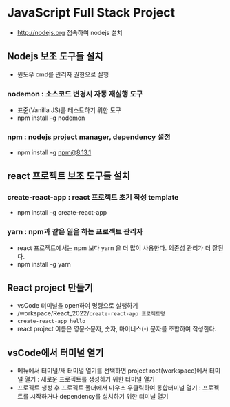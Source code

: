 # JavaScript Full Stack Project
* http://nodejs.org 접속하여 nodejs 설치

## Nodejs 보조 도구들 설치
* 윈도우 cmd를 관리자 권한으로 실행

### nodemon : 소스코드 변경시 자동 재실행 도구
* 표준(Vanilla JS)를 테스트하기 위한 도구
* npm install -g nodemon

### npm : nodejs project manager, dependency 설정
* npm install -g npm@8.13.1

## react 프로젝트 보조 도구들 설치

### create-react-app : react 프로젝트 초기 작성 template
* npm install -g create-react-app

### yarn : npm과 같은 일을 하는 프로젝트 관리자
* react 프로젝트에서는 npm 보다 yarn 을 더 많이 사용한다. 의존성 관리가 더 잘된다.
* npm install -g yarn

## React project 만들기
* vsCode 터미널을 open하여 명령으로 실행하기
* /workspace/React_2022/```create-react-app 프로젝트명```
* ```create-react-app hello```
* react project 이름은 영문소문자, 숫자, 마이너스(-) 문자를 조합하여 작성한다.

## vsCode에서 터미널 열기
* 메뉴에서 터미널/새 터미널 열기를 선택하면 project root(workspace)에서 터미널 열기 : 새로운 프로젝트를 생성하기 위한 터미널 열기
* 프로젝트 생성 후 프로젝트 폴더에서 마우스 우클릭하여 통합터미널 열기 : 프로젝트를 시작하거나 dependency를 설치하기 위한 터미널 열기